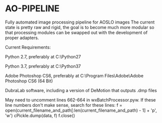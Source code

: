 # AO-PIPELINE
Fully automated image processing pipeline for AOSLO images
The current state is pretty raw and rigid, the goal is to become much more modular so that processing modules can be swapped out with the development of proper adapters.

Current Requirements:

Python 2.7, preferably at C:\Python27

Python 3.7, preferably at C:\Python37

Adobe Photoshop CS6, preferably at C:\Program Files\Adobe\Adobe Photoshop CS6 (64 Bit)

DubraLab software, including a version of DeMotion that outputs .dmp files

May need to uncomment lines 662-664 in wxBatchProcessor.pyw. If these line numbers don't make sense, search for these lines:
f = open(current_filename_and_path[:len(current_filename_and_path) - 1] + 'p', 'w')
cPickle.dump(data, f)
f.close()
